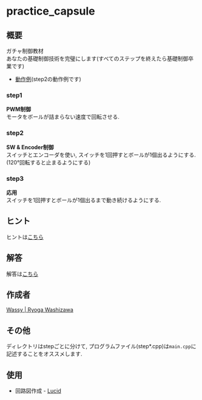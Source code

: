 # practice_capsule

## 概要
ガチャ制御教材  
あなたの基礎制御技術を完璧にします(すべてのステップを終えたら基礎制御卒業です)  
- [動作例](https://twitter.com/waaaa5267/status/1647105068452429824?s=20)(step2の動作例です)

### step1
**PWM制御**  
モータをボールが詰まらない速度で回転させる.

### step2
**SW & Encoder制御**  
スイッチとエンコーダを使い, スイッチを1回押すとボールが1個出るようにする. (120°回転すると止まるようにする)

### step3
**応用**  
スイッチを1回押すとボールが1個出るまで動き続けるようにする.

## ヒント
ヒントは[こちら](https://github.com/wassy310/NITOC_Robocon/blob/master/practice_capsule/TIPS.md)

## 解答
解答は[こちら](https://github.com/wassy310/NITOC_Robocon/blob/master/practice_capsule/ANS.md)

## 作成者
[Wassy | Ryoga Washizawa](https://github.com/wassy310)

## その他
ディレクトリはstepごとに分けて, プログラムファイル(step*.cpp)は`main.cpp`に記述することをオススメします.

## 使用
- 回路図作成 - [Lucid](https://lucid.app/documents#/documents?folder_id=home)